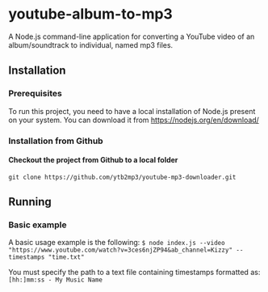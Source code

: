 # youtube-album-to-mp3

A Node.js command-line application for converting a YouTube video of an album/soundtrack to individual, named mp3 files.

## Installation

### Prerequisites

To run this project, you need to have a local installation of Node.js present on your system. You can download it from https://nodejs.org/en/download/

### Installation from Github

#### Checkout the project from Github to a local folder

`git clone https://github.com/ytb2mp3/youtube-mp3-downloader.git`

## Running

### Basic example

A basic usage example is the following:
`$ node index.js --video "https://www.youtube.com/watch?v=3ces6njZP94&ab_channel=Kizzy" --timestamps "time.txt"`

You must specify the path to a text file containing timestamps formatted as:
`[hh:]mm:ss - My Music Name`